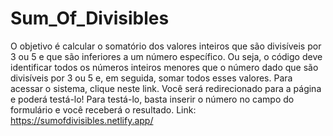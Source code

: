 # Sum_Of_Divisibles
O objetivo é calcular o somatório dos valores inteiros que são divisíveis por 3 ou 5 e que são inferiores a um número específico. Ou seja, o código deve identificar todos os números inteiros menores que o número dado que são divisíveis por 3 ou 5 e, em seguida, somar todos esses valores.
Para acessar o sistema, clique neste link. Você será redirecionado para a página e poderá testá-lo!
Para testá-lo, basta inserir o número no campo do formulário e você receberá o resultado.
Link: https://sumofdivisibles.netlify.app/
